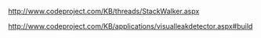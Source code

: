 <p><a href="http://www.codeproject.com/KB/threads/StackWalker.aspx">http://www.codeproject.com/KB/threads/StackWalker.aspx</a></p>
<p><a href="http://www.codeproject.com/KB/applications/visualleakdetector.aspx#build">http://www.codeproject.com/KB/applications/visualleakdetector.aspx#build</a></p>